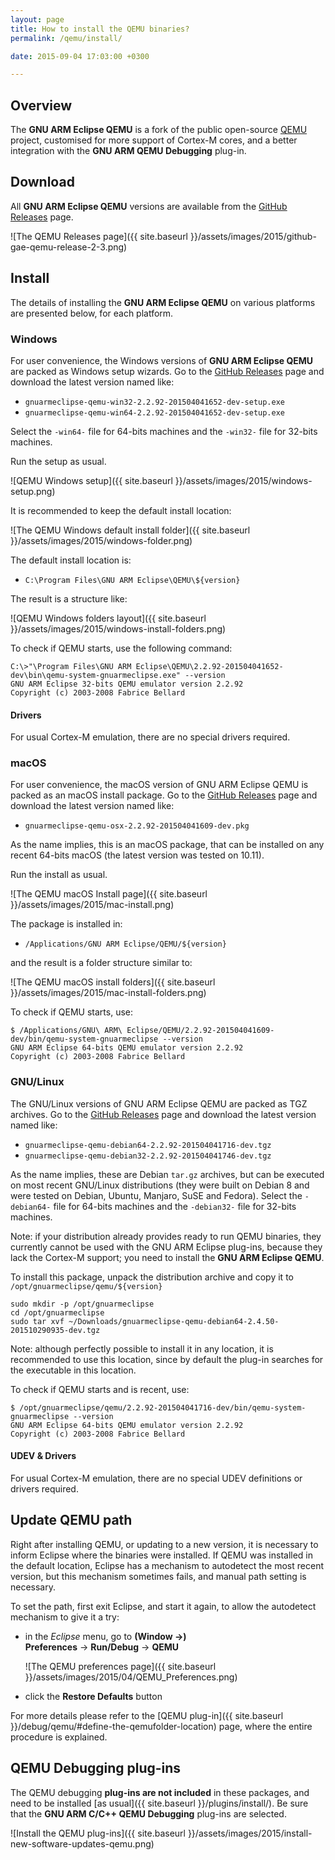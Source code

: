 ```yaml
---
layout: page
title: How to install the QEMU binaries?
permalink: /qemu/install/

date: 2015-09-04 17:03:00 +0300

---
```


## Overview

The **GNU ARM Eclipse QEMU** is a fork of the public open-source [QEMU](http://wiki.qemu.org/Main_Page) project, customised for more support of Cortex-M cores, and a better integration with the **GNU ARM QEMU Debugging** plug-in.

## Download

All **GNU ARM Eclipse QEMU** versions are available from the [GitHub Releases](https://github.com/gnuarmeclipse/qemu/releases) page.

![The QEMU Releases page]({{ site.baseurl }}/assets/images/2015/github-gae-qemu-release-2-3.png)

## Install

The details of installing the **GNU ARM Eclipse QEMU** on various platforms are presented below, for each platform.

### Windows

For user convenience, the Windows versions of **GNU ARM Eclipse QEMU** are packed as Windows setup wizards. Go to the [GitHub Releases](https://github.com/gnuarmeclipse/qemu/releases) page and download the latest version named like:

* `gnuarmeclipse-qemu-win32-2.2.92-201504041652-dev-setup.exe`
* `gnuarmeclipse-qemu-win64-2.2.92-201504041652-dev-setup.exe`

Select the `-win64-` file for 64-bits machines and the `-win32-` file for 32-bits machines.

Run the setup as usual.

![QEMU Windows setup]({{ site.baseurl }}/assets/images/2015/windows-setup.png)

It is recommended to keep the default install location:

![The QEMU Windows default install folder]({{ site.baseurl }}/assets/images/2015/windows-folder.png)

The default install location is:

* `C:\Program Files\GNU ARM Eclipse\QEMU\${version}`

The result is a structure like:

![QEMU Windows folders layout]({{ site.baseurl }}/assets/images/2015/windows-install-folders.png)

To check if QEMU starts, use the following command:

	C:\>"\Program Files\GNU ARM Eclipse\QEMU\2.2.92-201504041652-dev\bin\qemu-system-gnuarmeclipse.exe" --version
	GNU ARM Eclipse 32-bits QEMU emulator version 2.2.92
	Copyright (c) 2003-2008 Fabrice Bellard

#### Drivers

For usual Cortex-M emulation, there are no special drivers required.

### macOS

For user convenience, the macOS version of GNU ARM Eclipse QEMU is packed as an macOS install package. Go to the [GitHub Releases](https://github.com/gnuarmeclipse/qemu/releases) page and download the latest version named like:

* `gnuarmeclipse-qemu-osx-2.2.92-201504041609-dev.pkg`

As the name implies, this is an macOS package, that can be installed on any recent 64-bits macOS (the latest version was tested on 10.11).

Run the install as usual.

![The QEMU macOS Install page]({{ site.baseurl }}/assets/images/2015/mac-install.png)

The package is installed in:

* `/Applications/GNU ARM Eclipse/QEMU/${version}`

and the result is a folder structure similar to:

![The QEMU macOS install folders]({{ site.baseurl }}/assets/images/2015/mac-install-folders.png)

To check if QEMU starts, use:

	$ /Applications/GNU\ ARM\ Eclipse/QEMU/2.2.92-201504041609-dev/bin/qemu-system-gnuarmeclipse --version
	GNU ARM Eclipse 64-bits QEMU emulator version 2.2.92
	Copyright (c) 2003-2008 Fabrice Bellard

### GNU/Linux

The GNU/Linux versions of GNU ARM Eclipse QEMU are packed as TGZ archives. Go to the [GitHub Releases](https://github.com/gnuarmeclipse/qemu/releases) page and download the latest version named like:

* `gnuarmeclipse-qemu-debian64-2.2.92-201504041716-dev.tgz`
* `gnuarmeclipse-qemu-debian32-2.2.92-201504041746-dev.tgz`

As the name implies, these are Debian `tar.gz` archives, but can be executed on most recent GNU/Linux distributions (they were built on Debian 8 and were tested on Debian, Ubuntu, Manjaro, SuSE and Fedora). Select the `-debian64-` file for 64-bits machines and the `-debian32-` file for 32-bits machines.

Note: if your distribution already provides ready to run QEMU binaries, they currently cannot be used with the GNU ARM Eclipse plug-ins, because they lack the Cortex-M support; you need to install the **GNU ARM Eclipse QEMU**.

To install this package, unpack the distribution archive and copy it to `/opt/gnuarmeclipse/qemu/${version}`

```
sudo mkdir -p /opt/gnuarmeclipse
cd /opt/gnuarmeclipse
sudo tar xvf ~/Downloads/gnuarmeclipse-qemu-debian64-2.4.50-201510290935-dev.tgz
```

Note: although perfectly possible to install it in any location, it is recommended to use this location, since by default the plug-in searches for the executable in this location.

To check if QEMU starts and is recent, use:


	$ /opt/gnuarmeclipse/qemu/2.2.92-201504041716-dev/bin/qemu-system-gnuarmeclipse --version
	GNU ARM Eclipse 64-bits QEMU emulator version 2.2.92
	Copyright (c) 2003-2008 Fabrice Bellard

#### UDEV & Drivers

For usual Cortex-M emulation, there are no special UDEV definitions or drivers required.

## Update QEMU path

Right after installing QEMU, or updating to a new version, it is necessary to inform Eclipse where the binaries were installed. If QEMU was installed in the default location, Eclipse has a mechanism to autodetect the most recent version, but this mechanism sometimes fails, and manual path setting is necessary.

To set the path, first exit Eclipse, and start it again, to allow the autodetect mechanism to give it a try:

* in the _Eclipse_ menu, go to **(Window →) Preferences** → **Run/Debug** → **QEMU**

  ![The QEMU preferences page]({{ site.baseurl }}/assets/images/2015/04/QEMU_Preferences.png)

* click the **Restore Defaults** button

For more details please refer to the [QEMU plug-in]({{ site.baseurl }}/debug/qemu/#define-the-qemufolder-location) page, where the entire procedure is explained.

## QEMU Debugging plug-ins

The QEMU debugging **plug-ins are not included** in these packages, and need to be installed [as usual]({{ site.baseurl }}/plugins/install/). Be sure that the **GNU ARM C/C++ QEMU Debugging** plug-ins are selected.

![Install the QEMU plug-ins]({{ site.baseurl }}/assets/images/2015/install-new-software-updates-qemu.png)

